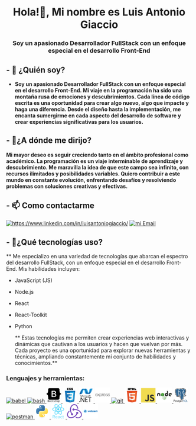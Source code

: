 <h1 align="center">Hola!👋, Mi nombre es Luis Antonio Giaccio</h1>
<h3 align="center">Soy un apasionado Desarrollador FullStack con un enfoque especial en el desarrollo Front-End</h3>

## - 💬 ¿Quién soy?
- **Soy un apasionado Desarrollador FullStack con un enfoque especial en el desarrollo Front-End. Mi viaje en la programación ha sido una montaña rusa de emociones y descubrimientos. Cada línea de código escrita es una oportunidad para crear algo nuevo, algo que impacte y haga una diferencia. Desde el diseño hasta la implementación, me encanta sumergirme en cada aspecto del desarrollo de software y crear experiencias significativas para los usuarios.**

## - 🤩¿A dónde me dirijo?
  **Mi mayor deseo es seguir creciendo tanto en el ámbito profesional como académico. La programación es un viaje interminable de aprendizaje y descubrimiento. Me maravilla la idea de que este campo sea infinito, con recursos ilimitados y posibilidades variables. Quiero contribuir a este mundo en constante evolución, enfrentando desafíos y resolviendo problemas con soluciones creativas y efectivas.**



## - 📫 Como contactarme 

<p align="left">
<a href="https://linkedin.com/in/https://www.linkedin.com/in/luisantoniogiaccio/" target="blank"><img align="center" src="https://raw.githubusercontent.com/rahuldkjain/github-profile-readme-generator/master/src/images/icons/Social/linked-in-alt.svg" alt="https://www.linkedin.com/in/luisantoniogiaccio/" height="30" width="40" /></a>  <a href="mailto:luisantoniogiaccio@gmail.com" target="blank"><img align="center" src="https://upload.wikimedia.org/wikipedia/commons/thumb/7/7e/Gmail_icon_%282020%29.svg/2560px-Gmail_icon_%282020%29.svg.png" alt="mi Email" height="30" width="40" /></a>
</p>



## - 🧩¿Qué tecnologías uso?

  ** Me especializo en una variedad de tecnologías que abarcan el espectro del desarrollo FullStack, con un enfoque especial en el desarrollo Front-End. Mis habilidades incluyen:

- JavaScript (JS)
- Node.js
- React
- React-Toolkit
- Python
  
  ** Estas tecnologías me permiten crear experiencias web interactivas y dinámicas que cautivan a los usuarios y hacen que vuelvan por más. Cada proyecto es una oportunidad para explorar nuevas herramientas y técnicas, ampliando constantemente mi conjunto de habilidades y conocimientos.**


<h3 align="left">Lenguajes y herramientas:</h3>
<p align="left"> <a href="https://babeljs.io/" target="_blank" rel="noreferrer"> <img src="https://www.vectorlogo.zone/logos/babeljs/babeljs-icon.svg" alt="babel" width="40" height="40"/> </a> <a href="https://www.gnu.org/software/bash/" target="_blank" rel="noreferrer"> <img src="https://www.vectorlogo.zone/logos/gnu_bash/gnu_bash-icon.svg" alt="bash" width="40" height="40"/> </a> <a href="https://getbootstrap.com" target="_blank" rel="noreferrer"> <img src="https://raw.githubusercontent.com/devicons/devicon/master/icons/bootstrap/bootstrap-plain-wordmark.svg" alt="bootstrap" width="40" height="40"/> </a> <a href="https://www.w3schools.com/css/" target="_blank" rel="noreferrer"> <img src="https://raw.githubusercontent.com/devicons/devicon/master/icons/css3/css3-original-wordmark.svg" alt="css3" width="40" height="40"/> </a> <a href="https://dotnet.microsoft.com/" target="_blank" rel="noreferrer"> <img src="https://raw.githubusercontent.com/devicons/devicon/master/icons/dot-net/dot-net-original-wordmark.svg" alt="dotnet" width="40" height="40"/> </a> <a href="https://expressjs.com" target="_blank" rel="noreferrer"> <img src="https://raw.githubusercontent.com/devicons/devicon/master/icons/express/express-original-wordmark.svg" alt="express" width="40" height="40"/> </a> <a href="https://git-scm.com/" target="_blank" rel="noreferrer"> <img src="https://www.vectorlogo.zone/logos/git-scm/git-scm-icon.svg" alt="git" width="40" height="40"/> </a> <a href="https://www.w3.org/html/" target="_blank" rel="noreferrer"> <img src="https://raw.githubusercontent.com/devicons/devicon/master/icons/html5/html5-original-wordmark.svg" alt="html5" width="40" height="40"/> </a> <a href="https://developer.mozilla.org/en-US/docs/Web/JavaScript" target="_blank" rel="noreferrer"> <img src="https://raw.githubusercontent.com/devicons/devicon/master/icons/javascript/javascript-original.svg" alt="javascript" width="40" height="40"/> </a> <a href="https://nodejs.org" target="_blank" rel="noreferrer"> <img src="https://raw.githubusercontent.com/devicons/devicon/master/icons/nodejs/nodejs-original-wordmark.svg" alt="nodejs" width="40" height="40"/> </a> <a href="https://www.postgresql.org" target="_blank" rel="noreferrer"> <img src="https://raw.githubusercontent.com/devicons/devicon/master/icons/postgresql/postgresql-original-wordmark.svg" alt="postgresql" width="40" height="40"/> </a> <a href="https://postman.com" target="_blank" rel="noreferrer"> <img src="https://www.vectorlogo.zone/logos/getpostman/getpostman-icon.svg" alt="postman" width="40" height="40"/> </a> <a href="https://www.python.org" target="_blank" rel="noreferrer"> <img src="https://raw.githubusercontent.com/devicons/devicon/master/icons/python/python-original.svg" alt="python" width="40" height="40"/> </a> <a href="https://reactjs.org/" target="_blank" rel="noreferrer"> <img src="https://raw.githubusercontent.com/devicons/devicon/master/icons/react/react-original-wordmark.svg" alt="react" width="40" height="40"/> </a> <a href="https://redux.js.org" target="_blank" rel="noreferrer"> <img src="https://raw.githubusercontent.com/devicons/devicon/master/icons/redux/redux-original.svg" alt="redux" width="40" height="40"/> </a> <a href="https://webpack.js.org" target="_blank" rel="noreferrer"> <img src="https://raw.githubusercontent.com/devicons/devicon/d00d0969292a6569d45b06d3f350f463a0107b0d/icons/webpack/webpack-original-wordmark.svg" alt="webpack" width="40" height="40"/> </a> </p>
